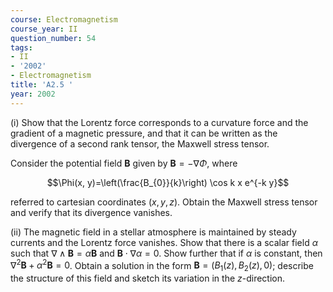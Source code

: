 ```yaml
---
course: Electromagnetism
course_year: II
question_number: 54
tags:
- II
- '2002'
- Electromagnetism
title: 'A2.5 '
year: 2002
---
```



(i) Show that the Lorentz force corresponds to a curvature force and the gradient of a magnetic pressure, and that it can be written as the divergence of a second rank tensor, the Maxwell stress tensor.

Consider the potential field $\mathbf{B}$ given by $\mathbf{B}=-\nabla \Phi$, where

$$\Phi(x, y)=\left(\frac{B_{0}}{k}\right) \cos k x e^{-k y}$$

referred to cartesian coordinates $(x, y, z)$. Obtain the Maxwell stress tensor and verify that its divergence vanishes.

(ii) The magnetic field in a stellar atmosphere is maintained by steady currents and the Lorentz force vanishes. Show that there is a scalar field $\alpha$ such that $\nabla \wedge \mathbf{B}=\alpha \mathbf{B}$ and $\mathbf{B} \cdot \nabla \alpha=0$. Show further that if $\alpha$ is constant, then $\nabla^{2} \mathbf{B}+\alpha^{2} \mathbf{B}=0$. Obtain a solution in the form $\mathbf{B}=\left(B_{1}(z), B_{2}(z), 0\right)$; describe the structure of this field and sketch its variation in the $z$-direction.